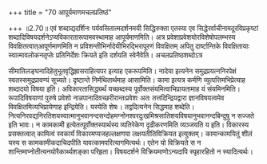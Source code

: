 +++
title = "70 आपूर्यमाणमचलप्रतिष्ठं"

+++
॥2.70॥ एवं शब्दाद्यदर्शिनः पर्यवसितात्मदर्शनमयी सिद्धिरुक्ता एतस्या एव
सिद्धेरर्वाचीनामदूरविप्रकृष्टां
शब्दादिविषयदर्शनेऽप्यविकारतारूपामवस्थामाह आपूर्यमाणमिति। अत्र
प्रवेशाप्रवेशयोरविशेषोपलम्भस्य विवक्षितत्वात्आपूर्णमाणमिति न
प्रविशन्तीभिर्नादेयीभिरद्भिरापूरणं विवक्षितम् अपितु दार्ष्टान्तिके
विवक्षितायाः स्वात्मावलोकनतृप्तेः प्रतिनिर्देशः क्रियते इति दर्शयति
स्वेनैवेति। अचलप्रतिष्ठशब्दोऽत्र

सीमातिलङ्घनादिहेतुभूतवृद्धिह्रासराहित्यपर इत्याह एकरूपमिति। नादेया
इत्यनेन समुद्रप्रयत्ननिरपेक्षं स्वतस्समुद्रप्रावण्यं सूच्यते। दृष्टान्ते
निर्मथितार्थमाह आसामिति। कामा इत्यत्र कर्मणि व्युत्पत्तिमभिप्रेत्याह
शब्दादयो विषया इति। अविकारतासिद्ध्यर्थं यच्छब्दस्य
पूर्वोक्तसंयमित्वाभिप्रायतामाह यं संयमिनमिति। रूपादिविषयाणां पुरुषे
प्रवेशो नान्नपानादिवच्छरीरान्तःप्रवेशः अतः तत्तदिन्द्रियद्वारा
ज्ञानविषयत्वमेव विवक्षितमित्यभिप्रायेणाह इन्द्रियेति। यस्येति शेषः।
तद्वदित्यनेन सिद्धमाह शब्देति।
नित्यनिरवद्यनिरतिशयस्वात्मानुभवानन्दसन्दोहमग्नोनश्वरदुःखमिश्रसातिशयविषयानुभवानन्दबिन्दुषु
न सज्जते इति भावः। न कामकामी इत्येतत्पूर्वोक्तस्यार्थस्य व्यतिरेकेण
दृढीकरणमिति व्यञ्जयति य इति। विकारस्य प्रसक्तत्वात् कामित्वं स्वकार्यं
विकारमप्यजहल्लक्षणया लक्षयतीतिविक्रियत इत्युक्तम्। कामान्कामयितुं शीलं
यस्य स कामकामीकदाचिदपीति यावत्कामपरित्यागमित्यर्थः। एतेन यो विक्रियते स
न शान्तिमाप्नोतीत्यनयोरैकार्थ्यशङ्का परिहृता। विषयदर्शने
विक्रियमाणोऽन्यदापि स्पृहारहितो न स्यादित्यर्थः।  
  

